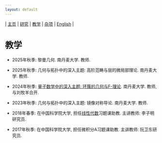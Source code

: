 ```yaml
---
layout: default
---
```



| [主页](index-ch.md)  | [研究](research-ch.md)    | [教学](teaching-ch.md)       | [杂项](miscellaneous-ch.md)   | [English](teaching-en.md) |

# 教学

- 2025年秋季: 黎曼几何. 南丹麦大学. 教师.

- 2025年秋季: 几何与拓扑中的深入主题: 高阶范畴与层的微局部理论. 南丹麦大学. 教师.

- 2024年秋季: [量子数学中的深入主题: 环簇的几何与F-理论](seminar/Toric.md). 南丹麦大学. 教师, 与刘牧羊合开.

- 2023年秋季: 几何与拓扑中的深入主题: 镜像对称导论. 南丹麦大学. 教师.

- 2018年春季: 在中国科学院大学, 担任[线性代数](http://www.mmrc.iss.ac.cn/~zmli/LinearAlgebra2017.html)习题课助教. 主讲教师: 李子明研究员.

- 2017年秋季: 在中国科学院大学, 担任微积分A习题课助教. 主讲教师: 阮卫东研究员.

<meta name="googlebot" content="noindex" />
